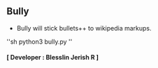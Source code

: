 ## Bully

- Bully will stick bullets++ to wikipedia markups.

''sh
python3 bully.py
''

#### **[ Developer : Blesslin Jerish R ]**
